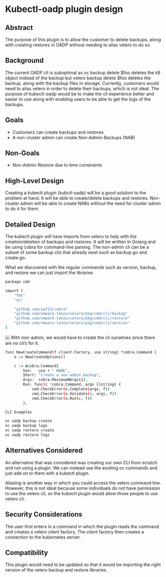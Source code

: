 # Kubectl-oadp plugin design

## Abstract
The purpose of this plugin is to allow the customer to delete backups, along with creating restores in OADP without needing to alias velero to do so.

## Background
The current OADP cli is suboptimal as oc backup delete $foo deletes the k8 object instead of the backup but velero backup delete $foo deletes the backup, along with the backup files in storage. Currently, customers would need to alias velero in order to delete their backups, which is not ideal. The purpose of kubectl-oadp would be to make the cli experience better and easier to use along with enabling users to be able to get the logs of the backups.

## Goals
- Customers can create backups and restores
- A non-cluster admin can create Non-Admin-Backups (NAB)

## Non-Goals
- Non-Admin-Restore due to time constraints

## High-Level Design
Creating a kubectl plugin (kubctl-oadp) will be a good solution to the problem at hand. It will be able to create/delete backups and restores. Non-cluster admin will be able to create NABs without the need for cluster admin to do it for them. 

## Detailed Design
The kubectl plugin will have imports from velero to help with the creation/deletion of backups and restores. It will be written in Golang and be using cobra for command-line parsing. The non-admin cli can be a subset of some backup clis that already exist such as backup.go and create.go. 

What we discovered with the regular commands such as version, backup, and restore we can just import the libraries 

```sh
package cmd

import (
	"fmt"
	"os"

	"github.com/spf13/cobra"
	"github.com/vmware-tanzu/velero/pkg/cmd/cli/backup"
	"github.com/vmware-tanzu/velero/pkg/cmd/cli/restore"
	"github.com/vmware-tanzu/velero/pkg/cmd/cli/version"
)
```
￼
With non-admin, we would have to create the cli ourselves since there are no cli’s for it.

```sh
func NewCreateCommand(f client.Factory, use string) *cobra.Command {
	o := NewCreateOptions()

	c := &cobra.Command{
		Use:   use + " NAME",
		Short: "Create a non-admin backup",
		Args:  cobra.MaximumNArgs(1),
		Run: func(c *cobra.Command, args []string) {
			cmd.CheckError(o.Complete(args, f))
			cmd.CheckError(o.Validate(c, args, f))
			cmd.CheckError(o.Run(c, f))
		}, 

CLI Examples
```

```sh
oc oadp backup create 
oc oadp backup logs
oc oadp restore create
oc oadp restore logs 
```

## Alternatives Considered
An alternative that was considered was creating our own CLI from scratch and not using a plugin. We can instead use the existing oc commands and just add on to them with a kubectl plugin. 

Aliasing is another way in which you could access the velero command line. However, this is not ideal because some individuals do not have permission to use the velero cli, so the kubectl plugin would allow those people to use velero cli. 

## Security Considerations
The user first enters in a command in which the plugin reads the command and creates a velero client factory. The client factory then creates a connection to the kubernetes server.

## Compatibility
This plugin would need to be updated so that it would be importing the right version of the velero backup and restore libraries. 

